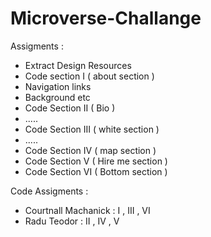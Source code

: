 # Microverse-Challange
Assigments :

- Extract Design Resources 
- Code section I ( about section ) 
 - Navigation links
 - Background etc
- Code Section II ( Bio )
 - .....
- Code Section III ( white section )
 - .....
- Code Section IV ( map section )
- Code Section V ( Hire me section )
- Code Section VI ( Bottom section )

Code Assigments :
- Courtnall Machanick : I , III , VI 
- Radu Teodor : II , IV , V
